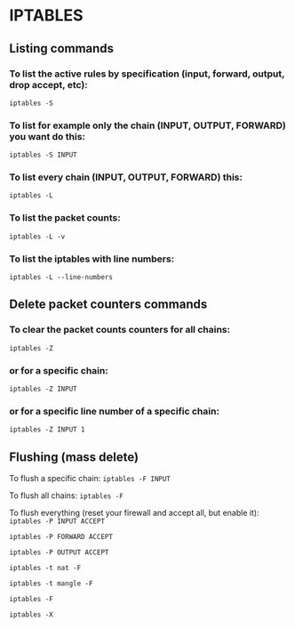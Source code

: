 [//]: # (tags: iptables listing firewall rules chain flush clear reset)

# IPTABLES

## Listing commands
### To list the active rules by specification (input, forward, output, drop accept, etc):
`iptables -S`

### To list for example only the chain (INPUT, OUTPUT, FORWARD) you want do this:
`iptables -S INPUT`

### To list every chain (INPUT, OUTPUT, FORWARD) this:
`iptables -L`

### To list the packet counts:
`iptables -L -v`

### To list the iptables with line numbers:
`iptables -L --line-numbers`

## Delete packet counters commands
### To clear the packet counts counters for all chains:
`iptables -Z`

### or for a specific chain:
`iptables -Z INPUT`

### or for a specific line number of a specific chain:
`iptables -Z INPUT 1`

## Flushing (mass delete)
To flush a specific chain:
`iptables -F INPUT`

To flush all chains:
`iptables -F`

To flush everything (reset your firewall and accept all, but enable it):
`iptables -P INPUT ACCEPT`

`iptables -P FORWARD ACCEPT`

`iptables -P OUTPUT ACCEPT`

`iptables -t nat -F`

`iptables -t mangle -F`

`iptables -F`

`iptables -X`
